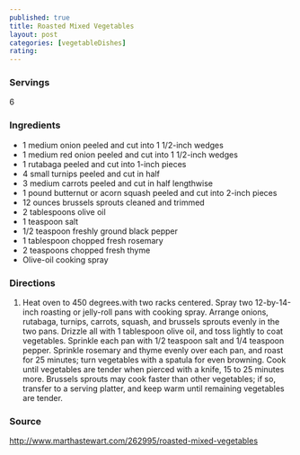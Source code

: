 ```yaml
---
published: true
title: Roasted Mixed Vegetables
layout: post
categories: [vegetableDishes]
rating: 
---
```

### Servings
6

### Ingredients
- 1 medium onion peeled and cut into 1 1/2-inch wedges
- 1 medium red onion peeled and cut into 1 1/2-inch wedges
- 1 rutabaga peeled and cut into 1-inch pieces
- 4 small turnips peeled and cut in half
- 3 medium carrots peeled and cut in half lengthwise
- 1 pound butternut or acorn squash peeled and cut into 2-inch pieces
- 12 ounces brussels sprouts cleaned and trimmed
- 2 tablespoons olive oil
- 1 teaspoon salt
- 1/2 teaspoon freshly ground black pepper
- 1 tablespoon chopped fresh rosemary
- 2 teaspoons chopped fresh thyme
- Olive-oil cooking spray


### Directions
1. Heat oven to 450 degrees.with two racks centered. Spray two 12-by-14-inch roasting or jelly-roll pans with cooking spray. Arrange onions, rutabaga, turnips, carrots, squash, and brussels sprouts evenly in the two pans. Drizzle all with 1 tablespoon olive oil, and toss lightly to coat vegetables. Sprinkle each pan with 1/2 teaspoon salt and 1/4 teaspoon pepper. Sprinkle rosemary and thyme evenly over each pan, and roast for 25 minutes; turn vegetables with a spatula for even browning. Cook until vegetables are tender when pierced with a knife, 15 to 25 minutes more. Brussels sprouts may cook faster than other vegetables; if so, transfer to a serving platter, and keep warm until remaining vegetables are tender.

### Source
<a href="http://www.marthastewart.com/262995/roasted-mixed-vegetables" target="new">http://www.marthastewart.com/262995/roasted-mixed-vegetables</a>
